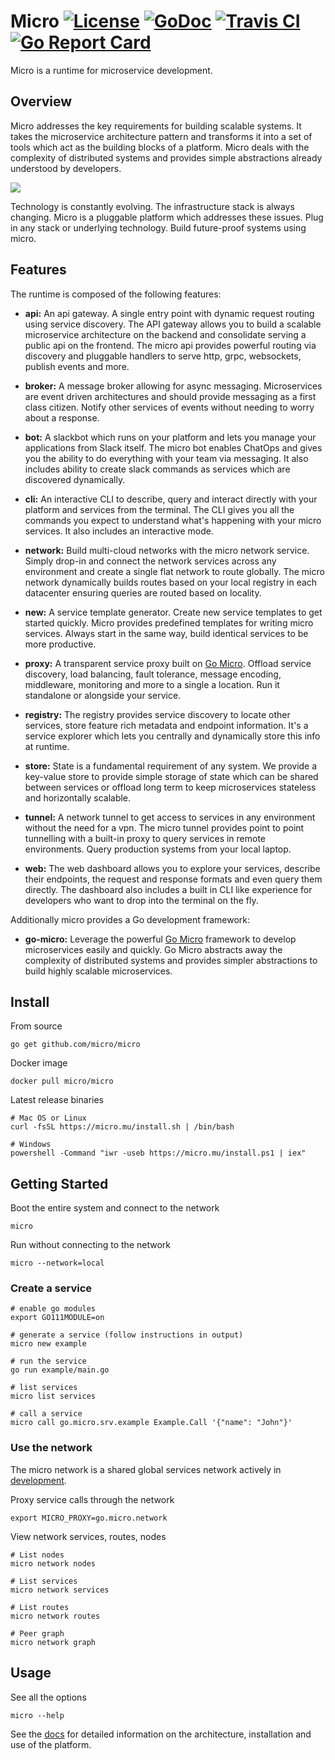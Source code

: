 # Micro [![License](https://img.shields.io/:license-apache-blue.svg)](https://opensource.org/licenses/Apache-2.0) [![GoDoc](https://godoc.org/github.com/micro/micro?status.svg)](https://godoc.org/github.com/micro/micro) [![Travis CI](https://travis-ci.org/micro/micro.svg?branch=master)](https://travis-ci.org/micro/micro) [![Go Report Card](https://goreportcard.com/badge/micro/micro)](https://goreportcard.com/report/github.com/micro/micro)

Micro is a runtime for microservice development.

## Overview

Micro addresses the key requirements for building scalable systems. It takes the microservice architecture pattern and transforms it into
a set of tools which act as the building blocks of a platform. Micro deals with the complexity of distributed systems and provides
simple abstractions already understood by developers.

<img src="https://micro.mu/runtime3.svg" />

Technology is constantly evolving. The infrastructure stack is always changing. Micro is a pluggable platform which addresses these issues.
Plug in any stack or underlying technology. Build future-proof systems using micro.

## Features

The runtime is composed of the following features:

- **api:** An api gateway. A single entry point with dynamic request routing using service discovery. The API gateway allows you to build a scalable
microservice architecture on the backend and consolidate serving a public api on the frontend. The micro api provides powerful routing
via discovery and pluggable handlers to serve http, grpc, websockets, publish events and more.

- **broker:** A message broker allowing for async messaging. Microservices are event driven architectures and should provide messaging as a first
class citizen. Notify other services of events without needing to worry about a response.

- **bot:** A slackbot which runs on your platform and lets you manage your applications from Slack itself. The micro bot enables ChatOps
and gives you the ability to do everything with your team via messaging. It also includes ability to create slack commands as services which
are discovered dynamically.

- **cli:** An interactive CLI to describe, query and interact directly with your platform and services from the terminal. The CLI
gives you all the commands you expect to understand what's happening with your micro services. It also includes an interactive mode.

- **network:** Build multi-cloud networks with the micro network service. Simply drop-in and connect the network services across any environment
and create a single flat network to route globally. The micro network dynamically builds routes based on your local registry in each datacenter
ensuring queries are routed based on locality.

- **new:** A service template generator. Create new service templates to get started quickly. Micro provides predefined templates for writing micro services.
Always start in the same way, build identical services to be more productive.

- **proxy:** A transparent service proxy built on [Go Micro](https://github.com/micro/go-micro). Offload service discovery, load balancing,
fault tolerance, message encoding, middleware, monitoring and more to a single a location. Run it standalone or alongside your service.

- **registry:** The registry provides service discovery to locate other services, store feature rich metadata and endpoint information. It's a
service explorer which lets you centrally and dynamically store this info at runtime.

- **store:** State is a fundamental requirement of any system. We provide a key-value store to provide simple storage of state which can be shared
between services or offload long term to keep microservices stateless and horizontally scalable.

- **tunnel:** A network tunnel to get access to services in any environment without the need for a vpn. The micro tunnel provides point to
point tunnelling with a built-in proxy to query services in remote environments. Query production systems from your local laptop.

- **web:** The web dashboard allows you to explore your services, describe their endpoints, the request and response formats and even
query them directly. The dashboard also includes a built in CLI like experience for developers who want to drop into the terminal on the fly.

Additionally micro provides a Go development framework:

- **go-micro:** Leverage the powerful [Go Micro](https://github.com/micro/go-micro) framework to develop microservices easily and quickly.
Go Micro abstracts away the complexity of distributed systems and provides simpler abstractions to build highly scalable microservices.

## Install

From source

```
go get github.com/micro/micro
```

Docker image

```
docker pull micro/micro
```

Latest release binaries

```
# Mac OS or Linux
curl -fsSL https://micro.mu/install.sh | /bin/bash

# Windows
powershell -Command "iwr -useb https://micro.mu/install.ps1 | iex"
```

## Getting Started

Boot the entire system and connect to the network

```
micro
```

Run without connecting to the network

```
micro --network=local
```

### Create a service

```
# enable go modules
export GO111MODULE=on

# generate a service (follow instructions in output)
micro new example

# run the service
go run example/main.go

# list services
micro list services

# call a service
micro call go.micro.srv.example Example.Call '{"name": "John"}'
```

### Use the network

The micro network is a shared global services network actively in [development](https://github.com/micro/development/blob/master/network.md).

Proxy service calls through the network

```
export MICRO_PROXY=go.micro.network
```

View network services, routes, nodes

```
# List nodes
micro network nodes

# List services
micro network services

# List routes
micro network routes

# Peer graph
micro network graph
```

## Usage

See all the options

```
micro --help
```

See the [docs](https://micro.mu/docs/) for detailed information on the architecture, installation and use of the platform.
